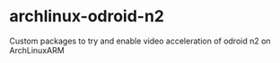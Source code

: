 # archlinux-odroid-n2
Custom packages to try and enable video acceleration of odroid n2 on ArchLinuxARM
